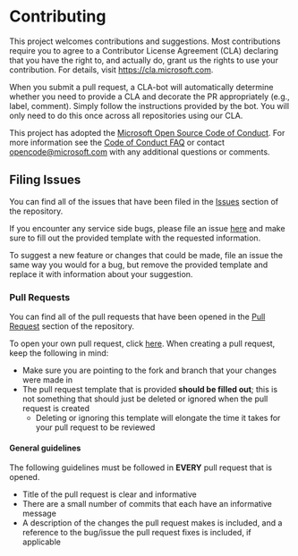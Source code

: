 # Contributing

This project welcomes contributions and suggestions. Most contributions require
you to agree to a Contributor License Agreement (CLA) declaring that you have
the right to, and actually do, grant us the rights to use your contribution. For
details, visit https://cla.microsoft.com.

When you submit a pull request, a CLA-bot will automatically determine whether
you need to provide a CLA and decorate the PR appropriately (e.g., label,
comment). Simply follow the instructions provided by the bot. You will only need
to do this once across all repositories using our CLA.

This project has adopted the [Microsoft Open Source Code of
Conduct](https://opensource.microsoft.com/codeofconduct/). For more information
see the [Code of Conduct
FAQ](https://opensource.microsoft.com/codeofconduct/faq/) or contact
[opencode@microsoft.com](mailto:opencode@microsoft.com) with any additional
questions or comments.

## Filing Issues

You can find all of the issues that have been filed in the
[Issues](https://github.com/clemensv/azure-relay-bridge/issues) section of the
repository.

If you encounter any service side bugs, please file an issue
[here](https://github.com/clemensv/azure-relay-bridge/issues/new) and make sure
to fill out the provided template with the requested information.

To suggest a new feature or changes that could be made, file an issue the same
way you would for a bug, but remove the provided template and replace it with
information about your suggestion.

### Pull Requests

You can find all of the pull requests that have been opened in the [Pull
Request](https://github.com/clemensv/azure-relay-bridge/pulls) section of the
repository.

To open your own pull request, click
[here](https://github.com/clemensv/azure-relay-bridge/compare). When creating a
pull request, keep the following in mind:
- Make sure you are pointing to the fork and branch that your changes were made
  in
- The pull request template that is provided **should be filled out**; this is
  not something that should just be deleted or ignored when the pull request is
  created
    - Deleting or ignoring this template will elongate the time it takes for
      your pull request to be reviewed

#### General guidelines

The following guidelines must be followed in **EVERY** pull request that is
opened.

- Title of the pull request is clear and informative
- There are a small number of commits that each have an informative message
- A description of the changes the pull request makes is included, and a
  reference to the bug/issue the pull request fixes is included, if applicable
